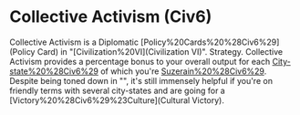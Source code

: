 # Collective Activism (Civ6)

Collective Activism is a Diplomatic [Policy%20Cards%20%28Civ6%29](Policy Card) in "[Civilization%20VI](Civilization VI)".
Strategy.
Collective Activism provides a percentage bonus to your overall output for each [City-state%20%28Civ6%29](city-state) of which you're [Suzerain%20%28Civ6%29](Suzerain). Despite being toned down in "", it's still immensely helpful if you're on friendly terms with several city-states and are going for a [Victory%20%28Civ6%29%23Culture](Cultural Victory).